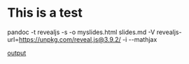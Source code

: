 # This is a test


pandoc -t revealjs -s -o myslides.html slides.md -V revealjs-url=https://unpkg.com/reveal.js@3.9.2/ -i --mathjax 


[output](https://github.com/macbuse/SLIDES_REVEAL/blob/master/myslides.html)
